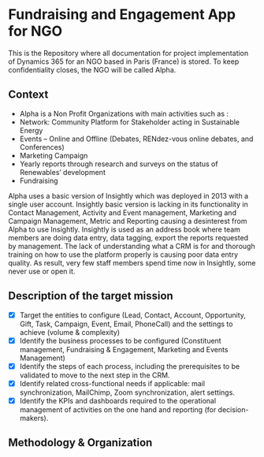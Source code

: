 # Fundraising and Engagement App for NGO
This is the Repository where all documentation for project implementation of Dynamics 365 for an NGO based in Paris (France) is stored.
To keep confidentiality closes, the NGO will be called Alpha.

## Context
- Alpha is a Non Profit Organizations with main activities such as :
- Network: Community Platform for Stakeholder acting in Sustainable Energy
- Events – Online and Offline (Debates, RENdez-vous online debates, and Conferences)
- Marketing Campaign 
- Yearly reports through research and surveys on the status of Renewables’ development
- Fundraising

Alpha uses a basic version of Insightly which was deployed in 2013 with a single user account. Insightly basic version is lacking in its functionality in Contact Management, Activity and Event management, Marketing and Campaign Management, Metric and Reporting causing a desinterest from Alpha to use Insightly. Insightly is used as an address book where team members are doing data entry, data tagging, export the reports requested by management. The lack of understanding what a CRM is for and thorough training on how to use the platform properly is causing poor data entry quality. As result, very few staff members spend time now in Insightly, some never use or open it.

## Description of the target mission

- [x] Target the entities to configure (Lead, Contact, Account, Opportunity, Gift, Task, Campaign, Event, Email, PhoneCall) and the settings to achieve (volume & complexity)
- [x] Identify the business processes to be configured (Constituent management, Fundraising & Engagement, Marketing and Events Management)
- [x] Identify the steps of each process, including the prerequisites to be validated to move to the next step in the CRM.
- [x] Identify related cross-functional needs if applicable: mail synchronization, MailChimp, Zoom synchronization, alert settings.
- [x] Identify the KPIs and dashboards required to the operational management of activities on the one hand and reporting (for decision-makers).

## Methodology & Organization


